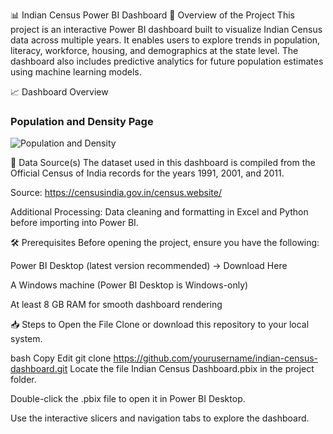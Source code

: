 📊 Indian Census Power BI Dashboard
📌 Overview of the Project
This project is an interactive Power BI dashboard built to visualize Indian Census data across multiple years.
It enables users to explore trends in population, literacy, workforce, housing, and demographics at the state level.
The dashboard also includes predictive analytics for future population estimates using machine learning models.

📈 Dashboard Overview
### Population and Density Page
![Population and Density]()

📂 Data Source(s)
The dataset used in this dashboard is compiled from the Official Census of India records for the years 1991, 2001, and 2011.

Source: https://censusindia.gov.in/census.website/

Additional Processing: Data cleaning and formatting in Excel and Python before importing into Power BI.

🛠 Prerequisites
Before opening the project, ensure you have the following:

Power BI Desktop (latest version recommended) → Download Here

A Windows machine (Power BI Desktop is Windows-only)

At least 8 GB RAM for smooth dashboard rendering

📥 Steps to Open the File
Clone or download this repository to your local system.

bash
Copy
Edit
git clone https://github.com/yourusername/indian-census-dashboard.git
Locate the file Indian Census Dashboard.pbix in the project folder.

Double-click the .pbix file to open it in Power BI Desktop.

Use the interactive slicers and navigation tabs to explore the dashboard.

